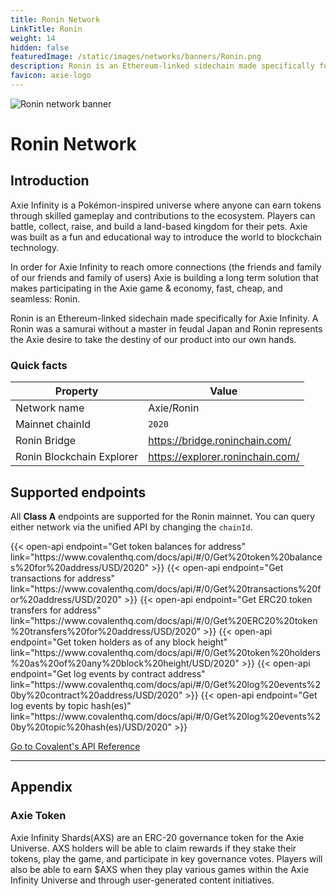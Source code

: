 ```yaml
---
title: Ronin Network
LinkTitle: Ronin
weight: 14
hidden: false
featuredImage: /static/images/networks/banners/Ronin.png
description: Ronin is an Ethereum-linked sidechain made specifically for Axie Infinity. A Ronin was a samurai without a master in feudal Japan and Ronin represents the Axie desire to take the destiny of our product into our own hands.
favicon: axie-logo
---
```


![Ronin network banner](/static/images/networks/banners/Ronin.png)

# Ronin Network

## Introduction

Axie Infinity is a Pokémon-inspired universe where anyone can earn tokens through skilled gameplay and contributions to the ecosystem. Players can battle, collect, raise, and build a land-based kingdom for their pets. Axie was built as a fun and educational way to introduce the world to blockchain technology.

In order for Axie Infinity to reach omore connections (the friends and family of our friends and family of users) Axie is building a long term solution that makes participating in the Axie game & economy, fast, cheap, and seamless: Ronin.

Ronin is an Ethereum-linked sidechain made specifically for Axie Infinity. A Ronin was a samurai without a master in feudal Japan and Ronin represents the Axie desire to take the destiny of our product into our own hands.


### Quick facts

<TableWrap>

|Property|Value|
|---|---|
| Network name          | Axie/Ronin         |
| Mainnet chainId       | `2020`                |
|Ronin Bridge|https://bridge.roninchain.com/|
|Ronin Blockchain Explorer|https://explorer.roninchain.com/|


</TableWrap>


## Supported endpoints

<Aside>

All __Class A__ endpoints are supported for the Ronin mainnet. You can query either network via the unified API by changing the `chainId`.

</Aside>

<div>
  {{< open-api
      endpoint="Get token balances for address"
      link="https://www.covalenthq.com/docs/api/#/0/Get%20token%20balances%20for%20address/USD/2020"
  >}}
    {{< open-api
      endpoint="Get transactions for address"
      link="https://www.covalenthq.com/docs/api/#/0/Get%20transactions%20for%20address/USD/2020"
  >}}
    {{< open-api
      endpoint="Get ERC20 token transfers for address"
      link="https://www.covalenthq.com/docs/api/#/0/Get%20ERC20%20token%20transfers%20for%20address/USD/2020"
  >}}
      {{< open-api
      endpoint="Get token holders as of any block height"
      link="https://www.covalenthq.com/docs/api/#/0/Get%20token%20holders%20as%20of%20any%20block%20height/USD/2020"
  >}}
      {{< open-api
      endpoint="Get log events by contract address"
      link="https://www.covalenthq.com/docs/api/#/0/Get%20log%20events%20by%20contract%20address/USD/2020"
  >}}
      {{< open-api
      endpoint="Get log events by topic hash(es)"
      link="https://www.covalenthq.com/docs/api/#/0/Get%20log%20events%20by%20topic%20hash(es)/USD/2020"
  >}}
</div>

<a target="_blank" class="Button Button-is-docs-primary" href="https://www.covalenthq.com/docs/api/">Go to Covalent's API Reference</a>

--- 

## Appendix

### Axie Token

Axie Infinity Shards(AXS) are an ERC-20 governance token for the Axie Universe. AXS holders will be able to claim rewards if they stake their tokens, play the game, and participate in key governance votes. Players will also be able to earn $AXS when they play various games within the Axie Infinity Universe and through user-generated content initiatives.
